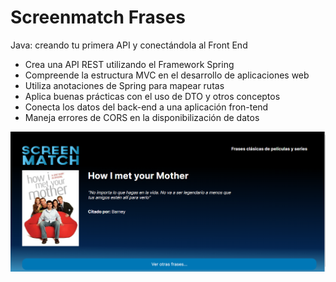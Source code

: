 # Screenmatch Frases
Java: creando tu primera API y conectándola al Front End

- Crea una API REST utilizando el Framework Spring
- Compreende la estructura MVC en el desarrollo de aplicaciones web
- Utiliza anotaciones de Spring para mapear rutas
- Aplica buenas prácticas con el uso de DTO y otros conceptos
- Conecta los datos del back-end a una aplicación fron-tend
- Maneja errores de CORS en la disponibilización de datos


<p align="center">

  <img src="https://github.com/arcesoftware/screenmatch-frases/blob/main/picture.png"  style="margin:auto;">
</p>
